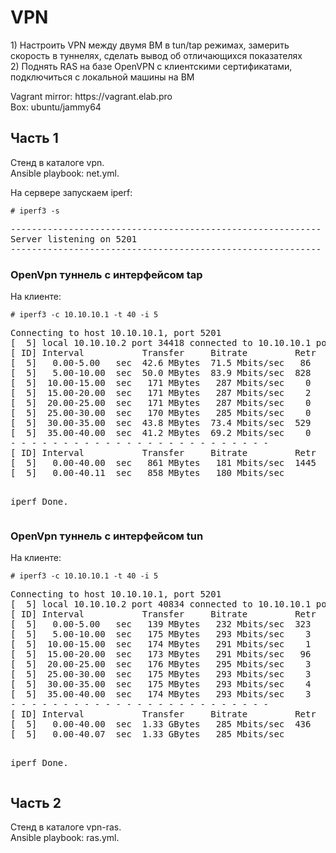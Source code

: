 <h1>VPN</h1>
<p>
1) Настроить VPN между двумя ВМ в tun/tap режимах, замерить скорость в туннелях, сделать вывод об отличающихся показателях<br>
2) Поднять RAS на базе OpenVPN с клиентскими сертификатами, подключиться с локальной машины на ВМ
</p>
<p>
Vagrant mirror: https://vagrant.elab.pro<br>
Box: ubuntu/jammy64
</p>

<h2>Часть 1</h2>

<p>
  Стенд в каталоге vpn.<br>
  Ansible playbook: net.yml.
</p>

<p>На сервере запускаем iperf:</p>
<code># iperf3 -s</code>
<pre>
-----------------------------------------------------------
Server listening on 5201
-----------------------------------------------------------
</pre>

<h3>OpenVpn туннель с интерфейсом tap</h3>
<p>На клиенте:</p>
<code># iperf3 -c 10.10.10.1 -t 40 -i 5</code>
<pre>
Connecting to host 10.10.10.1, port 5201
[  5] local 10.10.10.2 port 34418 connected to 10.10.10.1 port 5201
[ ID] Interval           Transfer     Bitrate         Retr  Cwnd
[  5]   0.00-5.00   sec  42.6 MBytes  71.5 Mbits/sec   86    743 KBytes
[  5]   5.00-10.00  sec  50.0 MBytes  83.9 Mbits/sec  828    232 KBytes
[  5]  10.00-15.00  sec   171 MBytes   287 Mbits/sec    0    543 KBytes
[  5]  15.00-20.00  sec   171 MBytes   287 Mbits/sec    2    587 KBytes
[  5]  20.00-25.00  sec   171 MBytes   287 Mbits/sec    0    757 KBytes
[  5]  25.00-30.00  sec   170 MBytes   285 Mbits/sec    0    903 KBytes
[  5]  30.00-35.00  sec  43.8 MBytes  73.4 Mbits/sec  529    530 KBytes
[  5]  35.00-40.00  sec  41.2 MBytes  69.2 Mbits/sec    0    550 KBytes
- - - - - - - - - - - - - - - - - - - - - - - - -
[ ID] Interval           Transfer     Bitrate         Retr
[  5]   0.00-40.00  sec   861 MBytes   181 Mbits/sec  1445             sender
[  5]   0.00-40.11  sec   858 MBytes   180 Mbits/sec                  receiver

iperf Done.
</pre>


<h3>OpenVpn туннель с интерфейсом tun</h3>
<p>На клиенте:</p>
<code># iperf3 -c 10.10.10.1 -t 40 -i 5</code>
<pre>
Connecting to host 10.10.10.1, port 5201
[  5] local 10.10.10.2 port 40834 connected to 10.10.10.1 port 5201
[ ID] Interval           Transfer     Bitrate         Retr  Cwnd
[  5]   0.00-5.00   sec   139 MBytes   232 Mbits/sec  323    428 KBytes
[  5]   5.00-10.00  sec   175 MBytes   293 Mbits/sec    3    470 KBytes
[  5]  10.00-15.00  sec   174 MBytes   291 Mbits/sec    1    505 KBytes
[  5]  15.00-20.00  sec   173 MBytes   291 Mbits/sec   96    523 KBytes
[  5]  20.00-25.00  sec   176 MBytes   295 Mbits/sec    3    577 KBytes
[  5]  25.00-30.00  sec   175 MBytes   293 Mbits/sec    3    600 KBytes
[  5]  30.00-35.00  sec   175 MBytes   293 Mbits/sec    4    600 KBytes
[  5]  35.00-40.00  sec   174 MBytes   293 Mbits/sec    3    630 KBytes
- - - - - - - - - - - - - - - - - - - - - - - - -
[ ID] Interval           Transfer     Bitrate         Retr
[  5]   0.00-40.00  sec  1.33 GBytes   285 Mbits/sec  436             sender
[  5]   0.00-40.07  sec  1.33 GBytes   285 Mbits/sec                  receiver

iperf Done.
</pre>

<h2>Часть 2</h2>

<p>
  Стенд в каталоге vpn-ras.<br>
  Ansible playbook: ras.yml.
</p>

